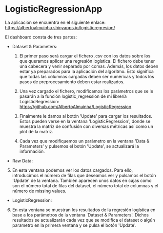 # LogisticRegressionApp

La aplicación se encuentra en el siguiente enlace: https://albertoalmuinha.shinyapps.io/logisticregresion/

El dashboard consta de tres partes:

- Dataset & Parameters:

  1. El primer paso será cargar el fichero .csv con los datos sobre los que queramos aplicar una regresión logística. El fichero debe tener una cabecera y venir separado por comas. Además, los datos deben estar ya preparados para la aplicación del algoritmo. Esto significa que todas las columnas cargadas deben ser numéricas y todos los pasos de preprocesamiento deben estar realizados.
  
  2. Una vez cargado el fichero, modificamos los parámetros que se le pasarán a la función logistic_regression de mi librería LogisticRegression: https://github.com/AlbertoAlmuinha/LogisticRegression
  
  3. Finalmente le damos al botón 'Update' para cargar los resultados. Estos pueden verse en la ventana 'LogisticRegression', donde se muestra la matriz de confusión con diversas métricas así como un plot de la matriz.
  
  4. Cada vez que modifiquemos un parámetro en la ventana 'Data & Parameters' y pulsemos el botón 'Update', se actualizará la información.
  
- Raw Data:

5. En esta ventana podemos ver los datos cargados. Para ello, introducimos el número de filas que deseamos ver y pulsamos el botón 'Update' de la ventana. También aparecen unos datos en cajas como son el número total de filas del dataset, el número total de columnas y el número de missing values.

- LogisticRegression:

6. En esta ventana se muestran los resultados de la regresión logística en base a los parámetros de la ventana 'Dataset & Parameters'. Dichos resultados se actualizarán cada vez que se modifica el dataset o algún parametro en la primera ventana y se pulsa el botón 'Update'.
